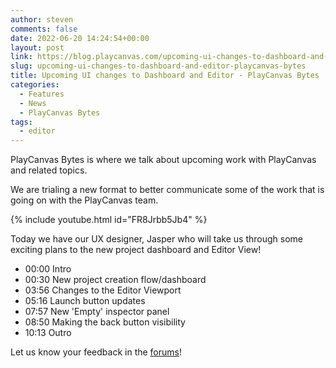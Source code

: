 ```yaml
---
author: steven
comments: false
date: 2022-06-20 14:24:54+00:00
layout: post
link: https://blog.playcanvas.com/upcoming-ui-changes-to-dashboard-and-editor-playcanvas-bytes/
slug: upcoming-ui-changes-to-dashboard-and-editor-playcanvas-bytes
title: Upcoming UI changes to Dashboard and Editor - PlayCanvas Bytes
categories:
  - Features
  - News
  - PlayCanvas Bytes
tags:
  - editor
---
```


PlayCanvas Bytes is where we talk about upcoming work with PlayCanvas and related topics.

We are trialing a new format to better communicate some of the work that is going on with the PlayCanvas team.

{% include youtube.html id="FR8Jrbb5Jb4" %}

Today we have our UX designer, Jasper who will take us through some exciting plans to the new project dashboard and Editor View!

- 00:00 Intro
- 00:30 New project creation flow/dashboard
- 03:56 Changes to the Editor Viewport
- 05:16 Launch button updates
- 07:57 New 'Empty' inspector panel
- 08:50 Making the back button visibility
- 10:13 Outro

Let us know your feedback in the [forums](https://forum.playcanvas.com/t/upcoming-ui-changes-to-dashboard-and-editor-playcanvas-bytes-jun-20-23/26256)!
